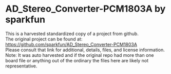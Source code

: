 
# AD_Stereo_Converter-PCM1803A by sparkfun  
This is a harvested standardized copy of a project from github.  
The original project can be found at:  
https://github.com/sparkfun/AD_Stereo_Converter-PCM1803A  
Please consult that link for additional, details, files, and license information.  
Note: It was auto harvested and if the original repo had more than one board file or anything out of the ordinary the files here are likely not representative.  
    